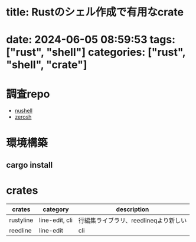 title: Rustのシェル作成で有用なcrate
==========
date: 2024-06-05 08:59:53
tags: ["rust", "shell"]
categories: ["rust", "shell", "crate"]
==========

# 調査repo
* [nushell]()
* [zerosh]()

# 環境構築
## cargo install

# crates

| crates    | category       | description                           |
|-----------|----------------|---------------------------------------|
| rustyline | line-edit, cli | 行編集ライブラリ、reedlineqより新しい |
| reedline  | line-edit| cli | 行編集ライブラリ |


